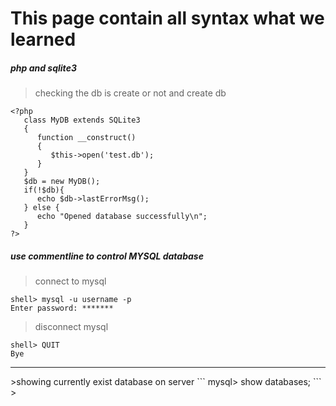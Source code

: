 # This page contain all syntax what we learned
##### php and sqlite3
>checking the db is create or not and create db
```
<?php
   class MyDB extends SQLite3
   {
      function __construct()
      {
         $this->open('test.db');
      }
   }
   $db = new MyDB();
   if(!$db){
      echo $db->lastErrorMsg();
   } else {
      echo "Opened database successfully\n";
   }
?>
```
##### use commentline to control MYSQL database
>connect to mysql
```
shell> mysql -u username -p
Enter password: *******
```
>disconnect mysql
```
shell> QUIT
Bye
```
<hr>
>showing currently exist database on server
```
mysql> show databases;
```
>
